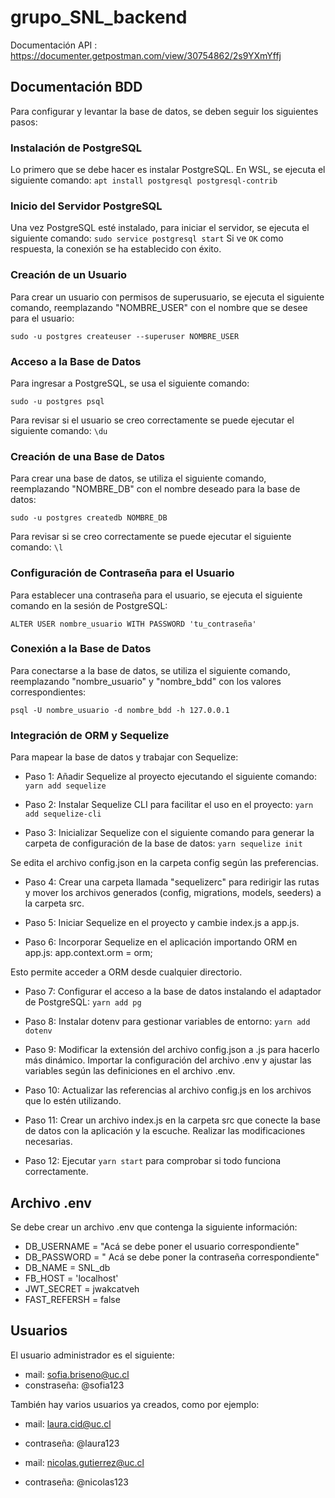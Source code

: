# grupo_SNL_backend

Documentación API : https://documenter.getpostman.com/view/30754862/2s9YXmYffj

## Documentación BDD
Para configurar y levantar la base de datos, se deben seguir los siguientes pasos:

### Instalación de PostgreSQL

Lo primero que se debe hacer es instalar PostgreSQL. En WSL, se ejecuta el siguiente comando:
`apt install postgresql postgresql-contrib`

### Inicio del Servidor PostgreSQL

Una vez PostgreSQL esté instalado, para iniciar el servidor, se ejecuta el siguiente comando:
`sudo service postgresql start`
Si ve `OK` como respuesta, la conexión se ha establecido con éxito.

### Creación de un Usuario

Para crear un usuario con permisos de superusuario, se ejecuta el siguiente comando, reemplazando "NOMBRE_USER" con el nombre que se desee para el usuario:

`sudo -u postgres createuser --superuser NOMBRE_USER`

### Acceso a la Base de Datos

Para ingresar a PostgreSQL, se usa el siguiente comando:

`sudo -u postgres psql`

Para revisar si el usuario se creo correctamente se puede ejecutar el siguiente comando:
`\du`

### Creación de una Base de Datos

Para crear una base de datos, se utiliza el siguiente comando, reemplazando "NOMBRE_DB" con el nombre deseado para la base de datos:

`sudo -u postgres createdb NOMBRE_DB`

Para revisar si se creo correctamente se puede ejecutar el siguiente comando:
`\l`

### Configuración de Contraseña para el Usuario

Para establecer una contraseña para el usuario, se ejecuta el siguiente comando en la sesión de PostgreSQL:

`ALTER USER nombre_usuario WITH PASSWORD 'tu_contraseña'`

### Conexión a la Base de Datos

Para conectarse a la base de datos, se utiliza el siguiente comando, reemplazando "nombre_usuario" y "nombre_bdd" con los valores correspondientes:

`psql -U nombre_usuario -d nombre_bdd -h 127.0.0.1`

### Integración de ORM y Sequelize

Para mapear la base de datos y trabajar con Sequelize:

- Paso 1: Añadir Sequelize al proyecto ejecutando el siguiente comando:
        `yarn add sequelize`

- Paso 2: Instalar Sequelize CLI para facilitar el uso en el proyecto:
        `yarn add sequelize-cli`

- Paso 3: Inicializar Sequelize con el siguiente comando para generar la carpeta de configuración de la base de datos:
        `yarn sequelize init`

Se edita el archivo config.json en la carpeta config según las preferencias.

- Paso 4: Crear una carpeta llamada "sequelizerc" para redirigir las rutas y mover los archivos generados (config, migrations, models, seeders) a la carpeta src.

- Paso 5: Iniciar Sequelize en el proyecto y cambie index.js a app.js.

- Paso 6: Incorporar Sequelize en el aplicación importando ORM en app.js:
        app.context.orm = orm;

Esto permite acceder a ORM desde cualquier directorio.

- Paso 7: Configurar el acceso a la base de datos instalando el adaptador de PostgreSQL:
        `yarn add pg`

- Paso 8: Instalar dotenv para gestionar variables de entorno:
        `yarn add dotenv`

- Paso 9: Modificar la extensión del archivo config.json a .js para hacerlo más dinámico. Importar la configuración del archivo .env y ajustar las variables según las definiciones en el archivo .env.

- Paso 10: Actualizar las referencias al archivo config.js en los archivos que lo estén utilizando.

- Paso 11: Crear un archivo index.js en la carpeta src que conecte la base de datos con la aplicación y la escuche. Realizar las modificaciones necesarias.

- Paso 12: Ejecutar `yarn start` para comprobar si todo funciona correctamente.

## Archivo .env
Se debe crear un archivo .env que contenga la siguiente información:
- DB_USERNAME = "Acá se debe poner el usuario correspondiente"
- DB_PASSWORD = " Acá se debe poner la contraseña correspondiente"
- DB_NAME = SNL_db
- FB_HOST = 'localhost'
- JWT_SECRET = jwakcatveh
- FAST_REFERSH = false

## Usuarios
El usuario administrador es el siguiente:
- mail: sofia.briseno@uc.cl
- constraseña: @sofia123

También hay varios usuarios ya creados, como por ejemplo:
- mail: laura.cid@uc.cl
- contraseña: @laura123

- mail: nicolas.gutierrez@uc.cl
- contraseña: @nicolas123



